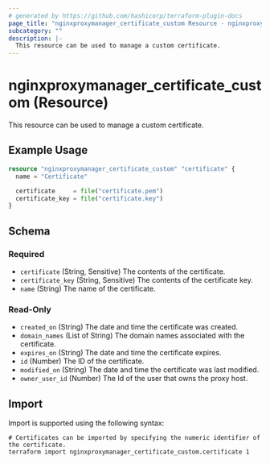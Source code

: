 ```yaml
---
# generated by https://github.com/hashicorp/terraform-plugin-docs
page_title: "nginxproxymanager_certificate_custom Resource - nginxproxymanager"
subcategory: ""
description: |-
  This resource can be used to manage a custom certificate.
---
```


# nginxproxymanager_certificate_custom (Resource)

This resource can be used to manage a custom certificate.

## Example Usage

```terraform
resource "nginxproxymanager_certificate_custom" "certificate" {
  name = "Certificate"

  certificate     = file("certificate.pem")
  certificate_key = file("certificate.key")
}
```

<!-- schema generated by tfplugindocs -->
## Schema

### Required

- `certificate` (String, Sensitive) The contents of the certificate.
- `certificate_key` (String, Sensitive) The contents of the certificate key.
- `name` (String) The name of the certificate.

### Read-Only

- `created_on` (String) The date and time the certificate was created.
- `domain_names` (List of String) The domain names associated with the certificate.
- `expires_on` (String) The date and time the certificate expires.
- `id` (Number) The ID of the certificate.
- `modified_on` (String) The date and time the certificate was last modified.
- `owner_user_id` (Number) The Id of the user that owns the proxy host.

## Import

Import is supported using the following syntax:

```shell
# Certificates can be imported by specifying the numeric identifier of the certificate.
terraform import nginxproxymanager_certificate_custom.certificate 1
```
